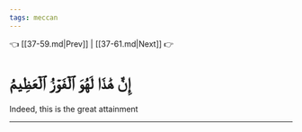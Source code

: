 ```yaml
---
tags: meccan
---
```


👈 [[37-59.md|Prev]] | [[37-61.md|Next]] 👉

# إِنَّ هَٰذَا لَهُوَ ٱلۡفَوۡزُ ٱلۡعَظِيمُ

Indeed, this is the great attainment

---

